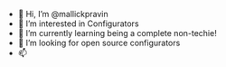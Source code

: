 - 👋 Hi, I’m @mallickpravin
- 👀 I’m interested in Configurators
- 🌱 I’m currently learning being a complete non-techie!
- 💞️ I’m looking for open source configurators
- 📫 

<!---
mallickpravin/mallickpravin is a ✨ special ✨ repository because its `README.md` (this file) appears on your GitHub profile.
You can click the Preview link to take a look at your changes.
--->
